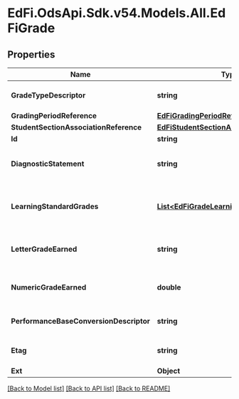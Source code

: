 # EdFi.OdsApi.Sdk.v54.Models.All.EdFiGrade

## Properties

Name | Type | Description | Notes
------------ | ------------- | ------------- | -------------
**GradeTypeDescriptor** | **string** | The type of grade reported (e.g., Exam, Final, Grading Period). | 
**GradingPeriodReference** | [**EdFiGradingPeriodReference**](EdFiGradingPeriodReference.md) |  | 
**StudentSectionAssociationReference** | [**EdFiStudentSectionAssociationReference**](EdFiStudentSectionAssociationReference.md) |  | 
**Id** | **string** |  | [optional] 
**DiagnosticStatement** | **string** | A statement provided by the teacher that provides information in addition to the grade or assessment score. | [optional] 
**LearningStandardGrades** | [**List&lt;EdFiGradeLearningStandardGrade&gt;**](EdFiGradeLearningStandardGrade.md) | An unordered collection of gradeLearningStandardGrades. A collection of learning standards associated with the grade. | [optional] 
**LetterGradeEarned** | **string** | A final or interim (grading period) indicator of student performance in a class as submitted by the instructor. | [optional] 
**NumericGradeEarned** | **double** | A final or interim (grading period) indicator of student performance in a class as submitted by the instructor. | [optional] 
**PerformanceBaseConversionDescriptor** | **string** | A conversion of the level to a standard set of performance levels. | [optional] 
**Etag** | **string** | A unique system-generated value that identifies the version of the resource. | [optional] 
**Ext** | **Object** | Extensions to the Grade entity. | [optional] 

[[Back to Model list]](../../README.md#documentation-for-models) [[Back to API list]](../../README.md#documentation-for-api-endpoints) [[Back to README]](../../README.md)

